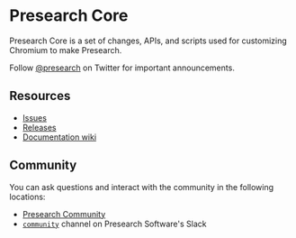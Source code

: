 # Presearch Core

Presearch Core is a set of changes, APIs, and scripts used for customizing Chromium to make Presearch.

Follow [@presearch](https://twitter.com/presearch) on Twitter for important announcements.

## Resources

- [Issues](https://github.com/brave/presearch-browser/issues)
- [Releases](https://github.com/brave/presearch-browser/releases)
- [Documentation wiki](https://github.com/brave/presearch-browser/wiki)

## Community

You can ask questions and interact with the community in the following
locations:
- [Presearch Community](https://community.presearch.org/)
- [`community`](https://presearchsoftware.slack.com) channel on Presearch Software's Slack
